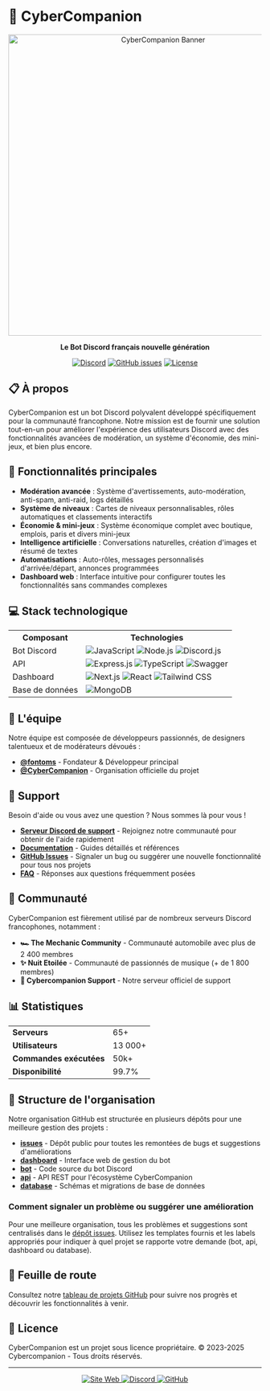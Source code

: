 # 🤖 CyberCompanion

<div align="center">
  <img src="https://cybercompanion.fr/banner.png" alt="CyberCompanion Banner" width="600px" />
  
  **Le Bot Discord français nouvelle génération**
  
  [![Discord](https://img.shields.io/discord/1040332225046134927?color=7289da&logo=discord&logoColor=white&label=Discord)](https://cybercompanion.fr/discord)
  [![GitHub issues](https://img.shields.io/github/issues/CyberCompanion/issues)](https://github.com/CyberCompanion/issues/issues)
  [![License](https://img.shields.io/badge/License-Propriétaire-red.svg)](LICENSE)
</div>

## 📋 À propos

CyberCompanion est un bot Discord polyvalent développé spécifiquement pour la communauté francophone. Notre mission est de fournir une solution tout-en-un pour améliorer l'expérience des utilisateurs Discord avec des fonctionnalités avancées de modération, un système d'économie, des mini-jeux, et bien plus encore.

## 🚀 Fonctionnalités principales

- **Modération avancée** : Système d'avertissements, auto-modération, anti-spam, anti-raid, logs détaillés
- **Système de niveaux** : Cartes de niveaux personnalisables, rôles automatiques et classements interactifs
- **Économie & mini-jeux** : Système économique complet avec boutique, emplois, paris et divers mini-jeux
- **Intelligence artificielle** : Conversations naturelles, création d'images et résumé de textes
- **Automatisations** : Auto-rôles, messages personnalisés d'arrivée/départ, annonces programmées
- **Dashboard web** : Interface intuitive pour configurer toutes les fonctionnalités sans commandes complexes

## 💻 Stack technologique

<div align="center">
  <table>
    <tr>
      <th>Composant</th>
      <th>Technologies</th>
    </tr>
    <tr>
      <td>Bot Discord</td>
      <td>
        <img src="https://img.shields.io/badge/JavaScript-F7DF1E?style=for-the-badge&logo=javascript&logoColor=black" alt="JavaScript" />
        <img src="https://img.shields.io/badge/Node.js-339933?style=for-the-badge&logo=node.js&logoColor=white" alt="Node.js" />
        <img src="https://img.shields.io/badge/Discord.js-5865F2?style=for-the-badge&logo=discord&logoColor=white" alt="Discord.js" />
      </td>
    </tr>
    <tr>
      <td>API</td>
      <td>
        <img src="https://img.shields.io/badge/Express.js-000000?style=for-the-badge&logo=express&logoColor=white" alt="Express.js" />
        <img src="https://img.shields.io/badge/TypeScript-3178C6?style=for-the-badge&logo=typescript&logoColor=white" alt="TypeScript" />
        <img src="https://img.shields.io/badge/Swagger-85EA2D?style=for-the-badge&logo=swagger&logoColor=black" alt="Swagger" />
      </td>
    </tr>
    <tr>
      <td>Dashboard</td>
      <td>
        <img src="https://img.shields.io/badge/Next.js-000000?style=for-the-badge&logo=next.js&logoColor=white" alt="Next.js" />
        <img src="https://img.shields.io/badge/React-61DAFB?style=for-the-badge&logo=react&logoColor=black" alt="React" />
        <img src="https://img.shields.io/badge/Tailwind_CSS-38B2AC?style=for-the-badge&logo=tailwind-css&logoColor=white" alt="Tailwind CSS" />
      </td>
    </tr>
    <tr>
      <td>Base de données</td>
      <td>
        <img src="https://img.shields.io/badge/MongoDB-47A248?style=for-the-badge&logo=mongodb&logoColor=white" alt="MongoDB" />
      </td>
    </tr>
  </table>
</div>

## 👥 L'équipe

Notre équipe est composée de développeurs passionnés, de designers talentueux et de modérateurs dévoués :

- **[@fontoms](https://github.com/fontoms)** - Fondateur & Développeur principal
- **[@CyberCompanion](https://github.com/CyberCompanion)** - Organisation officielle du projet

## 🤝 Support

Besoin d'aide ou vous avez une question ? Nous sommes là pour vous !

- **[Serveur Discord de support](https://cybercompanion.fr/discord)** - Rejoignez notre communauté pour obtenir de l'aide rapidement
- **[Documentation](https://cybercompanion.fr/documentation)** - Guides détaillés et références
- **[GitHub Issues](https://github.com/CyberCompanion/issues)** - Signaler un bug ou suggérer une nouvelle fonctionnalité pour tous nos projets
- **[FAQ](https://cybercompanion.fr/faq)** - Réponses aux questions fréquemment posées

## 🌟 Communauté

CyberCompanion est fièrement utilisé par de nombreux serveurs Discord francophones, notamment :

- **🏎️ The Mechanic Community** - Communauté automobile avec plus de 2 400 membres
- **✨ Nuit Etoilée** - Communauté de passionnés de musique (+ de 1 800 membres)
- **🤖 Cybercompanion Support** - Notre serveur officiel de support

## 📊 Statistiques

<div align="center">
  <table>
    <tr>
      <td><strong>Serveurs</strong></td>
      <td>65+</td>
    </tr>
    <tr>
      <td><strong>Utilisateurs</strong></td>
      <td>13 000+</td>
    </tr>
    <tr>
      <td><strong>Commandes exécutées</strong></td>
      <td>50k+</td>
    </tr>
    <tr>
      <td><strong>Disponibilité</strong></td>
      <td>99.7%</td>
    </tr>
  </table>
</div>

## 🧩 Structure de l'organisation

Notre organisation GitHub est structurée en plusieurs dépôts pour une meilleure gestion des projets :

- **[issues](https://github.com/CyberCompanion/issues)** - Dépôt public pour toutes les remontées de bugs et suggestions d'améliorations
- **[dashboard](https://github.com/CyberCompanion/dashboard)** - Interface web de gestion du bot
- **[bot](https://github.com/CyberCompanion/bot)** - Code source du bot Discord
- **[api](https://github.com/CyberCompanion/api)** - API REST pour l'écosystème CyberCompanion
- **[database](https://github.com/CyberCompanion/database)** - Schémas et migrations de base de données

### Comment signaler un problème ou suggérer une amélioration

Pour une meilleure organisation, tous les problèmes et suggestions sont centralisés dans le [dépôt issues](https://github.com/CyberCompanion/issues). Utilisez les templates fournis et les labels appropriés pour indiquer à quel projet se rapporte votre demande (bot, api, dashboard ou database).

## 📝 Feuille de route

Consultez notre [tableau de projets GitHub](https://github.com/orgs/CyberCompanion/projects) pour suivre nos progrès et découvrir les fonctionnalités à venir.

## 📄 Licence

CyberCompanion est un projet sous licence propriétaire. © 2023-2025 Cybercompanion - Tous droits réservés.

---

<div align="center">
  <a href="https://cybercompanion.fr">
    <img src="https://img.shields.io/badge/Website-cybercompanion.fr-blue?style=for-the-badge" alt="Site Web" />
  </a>
  <a href="https://cybercompanion.fr/discord">
    <img src="https://img.shields.io/badge/Discord-Rejoindre-7289DA?style=for-the-badge&logo=discord&logoColor=white" alt="Discord" />
  </a>
  <a href="https://github.com/CyberCompanion">
    <img src="https://img.shields.io/badge/GitHub-Organisation-181717?style=for-the-badge&logo=github&logoColor=white" alt="GitHub" />
  </a>
</div>
